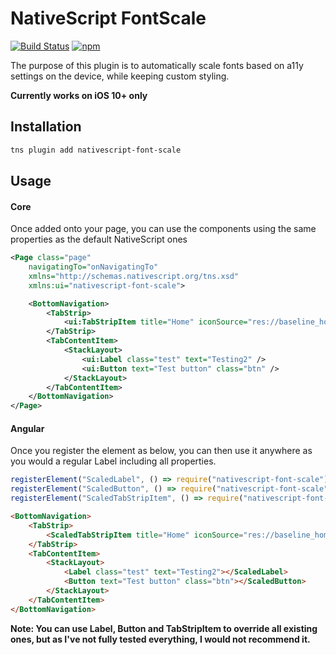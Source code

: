 # NativeScript FontScale

[![Build Status](https://img.shields.io/travis/darkmantle/nativescript-font-scale/master?style=for-the-badge)](https://travis-ci.org/darkmantle/nativescript-font-scale)
[![npm](https://img.shields.io/npm/v/nativescript-font-scale?style=for-the-badge)](https://google.com)

The purpose of this plugin is to automatically scale fonts based on a11y settings on the device, while keeping custom styling.

**Currently works on iOS 10+ only**

## Installation

```sh
tns plugin add nativescript-font-scale
```

## Usage 

#### Core
Once added onto your page, you can use the components using the same properties as the default NativeScript ones
```xml
<Page class="page"
    navigatingTo="onNavigatingTo" 
    xmlns="http://schemas.nativescript.org/tns.xsd"
    xmlns:ui="nativescript-font-scale">

    <BottomNavigation>
        <TabStrip>
            <ui:TabStripItem title="Home" iconSource="res://baseline_home_black_18pt"></ui:TabStripItem>
        </TabStrip>
        <TabContentItem>
            <StackLayout>
                <ui:Label class="test" text="Testing2" />
                <ui:Button text="Test button" class="btn" />
            </StackLayout>
        </TabContentItem>
    </BottomNavigation>
</Page>
```

#### Angular
Once you register the element as below, you can then use it anywhere as you would a regular Label including all properties.

```ts
registerElement("ScaledLabel", () => require("nativescript-font-scale").Label);
registerElement("ScaledButton", () => require("nativescript-font-scale").Button);
registerElement("ScaledTabStripItem", () => require("nativescript-font-scale").TabStripItem);
```

```html
<BottomNavigation>
    <TabStrip>
        <ScaledTabStripItem title="Home" iconSource="res://baseline_home_black_18pt"></ScaledTabStripItem>
    </TabStrip>
    <TabContentItem>
        <StackLayout>
            <Label class="test" text="Testing2"></ScaledLabel>
            <Button text="Test button" class="btn"></ScaledButton>
        </StackLayout>
    </TabContentItem>
</BottomNavigation>
```
**Note: You can use Label, Button and TabStripItem to override all existing ones, but as I've not fully tested everything, I would not recommend it.**